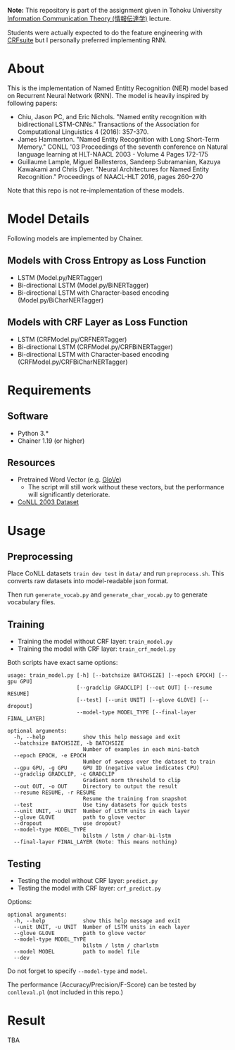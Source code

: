 **Note:** This repository is part of the assignment given in Tohoku University [Information Communication Theory (情報伝達学)](http://www.cl.ecei.tohoku.ac.jp/index.php?InformationCommunicationTheory) lecture.

Students were actually expected to do the feature engineering with [CRFsuite](http://www.chokkan.org/software/crfsuite/) but I personally preferred implementing RNN.

# About

This is the implementation of Named Entitty Recognition (NER) model based on Recurrent Neural Network (RNN). The model is heavily inspired by following papers:

* Chiu, Jason PC, and Eric Nichols. "Named entity recognition with bidirectional LSTM-CNNs." Transactions of the Association for Computational Linguistics 4 (2016): 357-370.
* James Hammerton. "Named Entity Recognition with Long Short-Term Memory." CONLL '03 Proceedings of the seventh conference on Natural language learning at HLT-NAACL 2003 - Volume 4
Pages 172-175
* Guillaume Lample, Miguel Ballesteros, Sandeep Subramanian, Kazuya Kawakami and Chris Dyer. "Neural Architectures for Named Entity Recognition." Proceedings of NAACL-HLT 2016, pages 260–270

Note that this repo is not re-implementation of these models.

# Model Details
Following models are implemented by Chainer.

## Models with Cross Entropy as Loss Function
* LSTM (Model.py/NERTagger)
* Bi-directional LSTM (Model.py/BiNERTagger)
* Bi-directional LSTM with Character-based encoding (Model.py/BiCharNERTagger)

## Models with CRF Layer as Loss Function
* LSTM (CRFModel.py/CRFNERTagger)
* Bi-directional LSTM (CRFModel.py/CRFBiNERTagger)
* Bi-directional LSTM with Character-based encoding (CRFModel.py/CRFBiCharNERTagger)

# Requirements
## Software

* Python 3.*
* Chainer 1.19 (or higher)

## Resources

* Pretrained Word Vector (e.g. [GloVe](http://nlp.stanford.edu/projects/glove/))
    * The script will still work without these vectors, but the performance will significantly deteriorate.
* [CoNLL 2003 Dataset](http://www.cnts.ua.ac.be/conll2003/ner/)

# Usage
## Preprocessing
Place CoNLL datasets `train dev test` in `data/` and run `preprocess.sh`. This converts raw datasets into model-readable json format.

Then run `generate_vocab.py` and `generate_char_vocab.py` to generate vocabulary files.

## Training
* Training the model without CRF layer: `train_model.py`
* Training the model with CRF layer: `train_crf_model.py`

Both scripts have exact same options:
```
usage: train_model.py [-h] [--batchsize BATCHSIZE] [--epoch EPOCH] [--gpu GPU]
                      [--gradclip GRADCLIP] [--out OUT] [--resume RESUME]
                      [--test] [--unit UNIT] [--glove GLOVE] [--dropout]
                      --model-type MODEL_TYPE [--final-layer FINAL_LAYER]

optional arguments:
  -h, --help            show this help message and exit
  --batchsize BATCHSIZE, -b BATCHSIZE
                        Number of examples in each mini-batch
  --epoch EPOCH, -e EPOCH
                        Number of sweeps over the dataset to train
  --gpu GPU, -g GPU     GPU ID (negative value indicates CPU)
  --gradclip GRADCLIP, -c GRADCLIP
                        Gradient norm threshold to clip
  --out OUT, -o OUT     Directory to output the result
  --resume RESUME, -r RESUME
                        Resume the training from snapshot
  --test                Use tiny datasets for quick tests
  --unit UNIT, -u UNIT  Number of LSTM units in each layer
  --glove GLOVE         path to glove vector
  --dropout             use dropout?
  --model-type MODEL_TYPE
                        bilstm / lstm / char-bi-lstm
  --final-layer FINAL_LAYER (Note: This means nothing)
```

## Testing
* Testing the model without CRF layer: `predict.py`
* Testing the model with CRF layer: `crf_predict.py`

Options:
```
optional arguments:
  -h, --help            show this help message and exit
  --unit UNIT, -u UNIT  Number of LSTM units in each layer
  --glove GLOVE         path to glove vector
  --model-type MODEL_TYPE
                        bilstm / lstm / charlstm
  --model MODEL         path to model file
  --dev
```
Do not forget to specify `--model-type` and `model`.

The performance (Accuracy/Precision/F-Score) can be tested by `conlleval.pl` (not included in this repo.)

# Result
TBA
